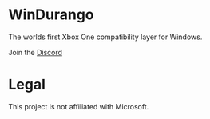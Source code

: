 # WinDurango
The worlds first Xbox One compatibility layer for Windows.

Join the <a href="https://discord.gg/mHN2BgH7MR">Discord</a>

# Legal

This project is not affiliated with Microsoft.
